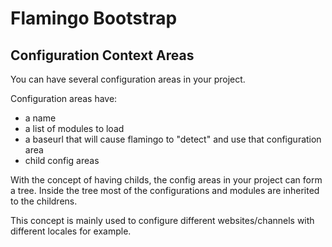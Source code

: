 # Flamingo Bootstrap

## Configuration Context Areas

You can have several configuration areas in your project.

Configuration areas have:

* a name
* a list of modules to load
* a baseurl that will cause flamingo to "detect" and use that configuration area
* child config areas

With the concept of having childs, the config areas in your project can form a tree. Inside the tree most of the configurations and modules are inherited to the childrens.

This concept is mainly used to configure different websites/channels with different locales for example.
